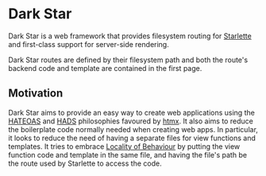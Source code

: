 # Dark Star

Dark Star is a web framework that provides filesystem routing for
[Starlette](https://starlette.io) and first-class support for server-side rendering.

Dark Star routes are defined by their filesystem path and both the route's
backend code and template are contained in the first page.

## Motivation

Dark Star aims to provide an easy way to create web applications using the
[HATEOAS](https://htmx.org/essays/hateoas/) and
[HADS](https://htmx.org/essays/hypermedia-driven-applications/) philosophies
favoured by [htmx](https://htmx.org). It also aims to reduce the boilerplate
code normally needed when creating web apps. In particular, it looks to reduce
the need of having a separate files for view functions and templates. It tries
to embrace [Locality of Behaviour](https://htmx.org/essays/locality-of-behaviour/)
by putting the view function code and template in the same file, and having the
file's path be the route used by Starlette to access the code.

